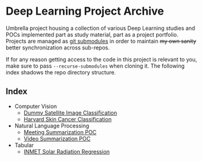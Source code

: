 # Deep Learning Project Archive

Umbrella project housing a collection of various Deep Learning studies and POCs implemented part as study material, part as a project portfolio. Projects are managed as [git submodules](https://git-scm.com/book/en/v2/Git-Tools-Submodules) in order to maintain ~~my own sanity~~ better synchronization across sub-repos.

If for any reason getting access to the code in this project is relevant to you, make sure to pass `--recurse-submodules` when cloning it. The following index shadows the repo directory structure.


## Index

- Computer Vision
    - [Dummy Satellite Image Classification](https://github.com/lfenzo/dummy-satellite-image-classification)
    - [Harvard Skin Cancer Classification](https://github.com/lfenzo/harvard-skin-cancer-classification)
- Natural Language Processing
    - [Meeting Summarization POC](https://github.com/lfenzo/poc-meeting-summarization)
    - [Video Summarization POC](https://github.com/lfenzo/poc-video-summarization)
- Tabular
    - [INMET Solar Radiation Regression](https://github.com/lfenzo/inmet-solar-radiation-regression)
